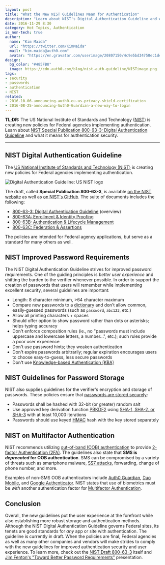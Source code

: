 ```yaml
---
layout: post
title: "What the New NIST Guidelines Mean for Authentication"
description: "Learn about NIST's Digital Authentication Guideline and what it means for authentication security."
date: 2016-11-29 8:30
category: Hot Topics, Authentication
is_non-tech: true
author:
  name: "Kim Maida"
  url: "https://twitter.com/KimMaida"
  mail: "kim.maida@auth0.com"
  avatar: "https://en.gravatar.com/userimage/20807150/4c9e5bd34750ec1dcedd71cb40b4a9ba.png"
design:
  bg_color: "#485FB8"
  image: https://cdn.auth0.com/blog/nist-auth-guideline/NISTimage.png
tags:
- security
- passwords
- authentication
- NIST
related:
- 2016-10-06-announcing-auth0-eu-us-privacy-shield-certification
- 2016-08-25-announcing-Auth0-Guardian-a-new-way-to-login
---
```


**TL;DR:** The US National Institute of Standards and Technology ([NIST](https://www.nist.gov/)) is creating new policies for Federal agencies implementing authentication. Learn about [NIST Special Publication 800-63-3: Digital Authentication Guideline](https://pages.nist.gov/800-63-3/sp800-63-3.html) and what it means for authentication security. 

---

## NIST Digital Authentication Guideline

The [US National Institute of Standards and Technology (NIST)](https://www.nist.gov/) is creating new policies for Federal agencies implementing authentication.

![Digital Authentication Guideline: US NIST logo](https://cdn.auth0.com/blog/nist-auth-guideline/nist.png)

The draft, called **Special Publication 800-63-3**, is available [on the NIST website](https://pages.nist.gov/800-63-3) as well as [on NIST's GitHub](https://github.com/usnistgov/800-63-3). The suite of documents includes the following:

* [800-63-3: Digital Authentication Guideline](https://pages.nist.gov/800-63-3/sp800-63-3.html) (overview)
* [800-63A: Enrollment & Identity Proofing](https://pages.nist.gov/800-63-3/sp800-63a.html)
* [800-63B: Authentication & Lifecycle Management](https://pages.nist.gov/800-63-3/sp800-63b.html)
* [800-63C: Federation & Assertions](https://pages.nist.gov/800-63-3/sp800-63c.html)

The policies are intended for Federal agency applications, but serve as a standard for many others as well.

## NIST Improved Password Requirements

The NIST Digital Authentication Guideline strives for improved password requirements. One of the guiding principles is _better user experience_ and shifting the burden to the verifier whenever possible. In order to support the creation of passwords that users will remember while implementing excellent security, several guidelines are important:

* Length: 8 character minimum, >64 character maximum
* Compare new passwords to a [dictionary](https://auth0.com/docs/connections/database/password-options#password-dictionary) and don't allow common, easily-guessed passwords (such as `password`, `abc123`, etc.)
* Allow all printing characters + spaces
* Should offer option to show password rather than dots or asterisks; helps typing accuracy
* Don't enforce composition rules (ie., no "passwords must include uppercase and lowercase letters, a number...", etc.); such rules provide a poor user experience
* Don't use password hints; they weaken authentication 
* Don't expire passwords arbitrarily; regular expiration encourages users to choose easy-to-guess, less secure passwords
* Don't use [Knowledge-based Authentication (KBA)](https://en.wikipedia.org/wiki/Knowledge-based_authentication)

## NIST Guidelines for Password Storage

NIST also supplies guidelines for the verifier's encryption and storage of passwords. These policies ensure that [passwords are stored securely](https://nakedsecurity.sophos.com/2013/11/20/serious-security-how-to-store-your-users-passwords-safely/):

* Passwords shall be hashed with 32-bit (or greater) random salt
* Use approved key derivation function [PBKDF2](https://www.ietf.org/rfc/rfc6070.txt) using [SHA-1, SHA-2, or SHA-3](https://en.wikipedia.org/wiki/Secure_Hash_Algorithm) with at least 10,000 iterations
* Passwords should use keyed [HMAC](https://tools.ietf.org/html/rfc2104) hash with the key stored separately

## NIST on Multifactor Authentication

NIST recommends utilizing [out-of-band (OOB) authentication](https://www.techopedia.com/definition/29532/out-of-band-authentication-ooba) to provide [2-factor Authentication (2FA)](https://auth0.com/learn/two-factor-authentication/). The guidelines also state that **SMS is _deprecated_ for OOB authentication**. SMS can be compromised by a variety of threats such as smartphone malware, [SS7 attacks](https://www.theguardian.com/technology/2016/apr/19/ss7-hack-explained-mobile-phone-vulnerability-snooping-texts-calls), forwarding, change of phone number, and more.

Examples of non-SMS OOB authenticators include [Auth0 Guardian](https://auth0.com/docs/multifactor-authentication/guardian), [Duo Mobile](https://duo.com/solutions/features/two-factor-authentication-methods/duo-mobile), and [Google Authenticator](https://support.google.com/accounts/answer/1066447?hl=en). NIST states that use of biometrics must be _with_ another authentication factor for [Multifactor Authentication](https://auth0.com/docs/multifactor-authentication).

## Conclusion

Overall, the new guidelines put the user experience at the forefront while also establishing more robust storage and authentication methods. Although the NIST Digital Authentication Guideline governs Federal sites, its tenets are good standards for _any_ app or site with authentication. The guideline is currently in draft. When the policies are final, Federal agencies as well as many other companies and vendors will make strides to comply with the new guidelines for improved authentication security and user experience. To learn more, check out the [NIST Draft 800-63-3](https://pages.nist.gov/800-63-3) itself and [Jim Fenton's "Toward Better Password Requirements"](http://www.slideshare.net/jim_fenton/toward-better-password-requirements) presentation. 



